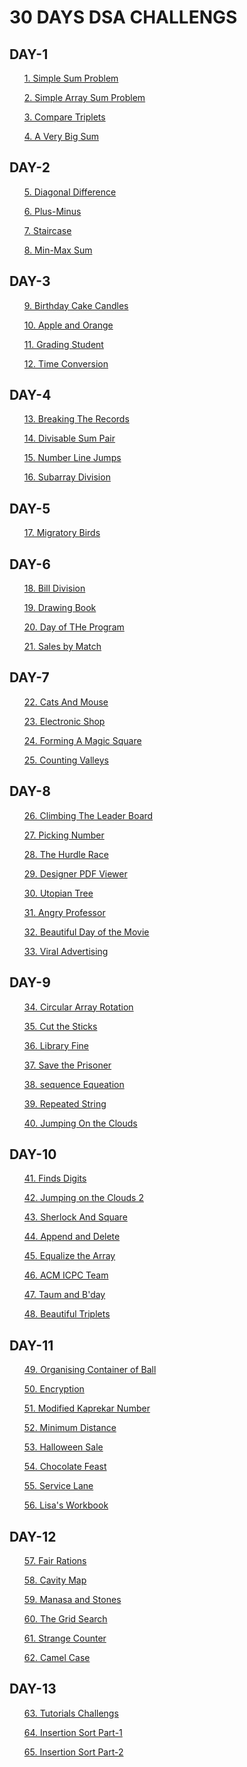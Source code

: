 # 30 DAYS DSA CHALLENGS
<h2>DAY-1</h2>
<ol><a href="https://github.com/99monisha/30-DAYS-DSA-CHALLENGS/blob/master/Day-1/solveme/solveme.cpp">1. Simple Sum Problem</a></ol>
<ol><a href="https://github.com/99monisha/30-DAYS-DSA-CHALLENGS/blob/master/Day-1/simple%20Array%20sum/SimpleArraySum.cpp">2. Simple Array Sum Problem</a></ol>
<ol><a href="https://github.com/99monisha/30-DAYS-DSA-CHALLENGS/blob/master/Day-1/Triplets/triplets.cpp">3. Compare Triplets</a></ol>
<ol><a href="https://github.com/99monisha/30-DAYS-DSA-CHALLENGS/blob/master/Day-1/A%20%20Very%20Big%20Sum/bsum.cpp">4. A Very Big Sum</a></ol>
<h2>DAY-2</h2>
<ol><a href="https://github.com/99monisha/30-DAYS-DSA-CHALLENGS/blob/master/Day-2/Diagonal/diagonal.cpp">5. Diagonal Difference</a></ol>
<ol><a href="https://github.com/99monisha/30-DAYS-DSA-CHALLENGS/blob/master/Day-2/plus-minus/plus-minus.cpp">6. Plus-Minus</a></ol>
<ol><a href="https://github.com/99monisha/30-DAYS-DSA-CHALLENGS/blob/master/Day-2/Staircase/stair.cpp">7. Staircase</a></ol>
<ol><a href="https://github.com/99monisha/30-DAYS-DSA-CHALLENGS/blob/master/Day-2/Min-Max%20sum/min-max.cpp">8. Min-Max Sum</a></ol>
<h2>DAY-3</h2>
<ol><a href="https://github.com/99monisha/30-DAYS-DSA-CHALLENGS/blob/master/Day-3/BirthdayCakeCandels/cake.cpp">9. Birthday Cake Candles</a></ol>
<ol><a href="https://github.com/99monisha/30-DAYS-DSA-CHALLENGS/blob/master/Day-3/apple%20and%20orange/apor.cpp">10. Apple and Orange</a></ol>
<ol><a href="https://github.com/99monisha/30-DAYS-DSA-CHALLENGS/blob/master/Day-3/grading-student/grading.cpp">11. Grading Student</a></ol>
<ol><a href="https://github.com/99monisha/30-DAYS-DSA-CHALLENGS/blob/master/Day-3/timeconversion/timeconversion.cpp">12. Time Conversion</a></ol>
<h2>DAY-4</h2>
<ol><a href="https://github.com/99monisha/30-DAYS-DSA-CHALLENGS/blob/master/Day-4/Breaking%20the%20records/breaking.cpp">13. Breaking The Records</a></ol>
<ol><a href="https://github.com/99monisha/30-DAYS-DSA-CHALLENGS/blob/master/Day-4/Divisable%20sum%20pair/sumpair.cpp">14. Divisable Sum Pair</a></ol>
<ol><a href="https://github.com/99monisha/30-DAYS-DSA-CHALLENGS/blob/master/Day-4/Number%20Line%20Jumps/numberline.cpp">15. Number Line Jumps</a></ol>
<ol><a href="https://github.com/99monisha/30-DAYS-DSA-CHALLENGS/blob/master/Day-4/Subarray%20Division/subarray.cpp">16. Subarray Division</a></ol>
<h2>DAY-5</h2>
<ol><a href="https://github.com/99monisha/30-DAYS-DSA-CHALLENGS/blob/master/Day-5/Migaratory%20Birds/miga.cpp">17. Migratory Birds</a></ol>
<h2>DAY-6</h2>
<ol><a href="https://github.com/99monisha/30-DAYS-DSA-CHALLENGS/blob/master/Day-6/Bill%20Division/bill.cpp">18. Bill Division</a></ol>
<ol><a href="https://github.com/99monisha/30-DAYS-DSA-CHALLENGS/blob/master/Day-6/Drawing%20Book/drawing.cpp">19. Drawing Book</a></ol>
<ol><a href="https://github.com/99monisha/30-DAYS-DSA-CHALLENGS/blob/master/Day-6/day%20of%20the%20programer/dayprogram.cpp">20. Day of THe Program</a></ol>
<ol><a href="https://github.com/99monisha/30-DAYS-DSA-CHALLENGS/blob/master/Day-6/sales%20by%20Match/sales.cpp">21. Sales by Match</a></ol>
<h2>DAY-7</h2>
<ol><a href="https://github.com/99monisha/30-DAYS-DSA-CHALLENGS/blob/master/Day-7/Cats%20%26%20Mouse/CatsMouse.cpp">22. Cats And Mouse</a></ol>
<ol><a href="https://github.com/99monisha/30-DAYS-DSA-CHALLENGS/blob/master/Day-7/Electronics%20Shop/shop.cpp">23. Electronic Shop</a></ol>
<ol><a href="https://github.com/99monisha/30-DAYS-DSA-CHALLENGS/blob/master/Day-7/Forming%20A%20Magic%20Square/Magic.cpp">24. Forming A Magic Square</a></ol>
<ol><a href="https://github.com/99monisha/30-DAYS-DSA-CHALLENGS/blob/master/Day-7/counting%20valleys/valleys.cpp">25. Counting Valleys</a></ol>
<h2>DAY-8</h2>
<ol><a href="https://github.com/99monisha/30-DAYS-DSA-CHALLENGS/blob/master/Day-8/Clibing%20the%20leader%20board/climb.cpp">26. Climbing The Leader Board</a></ol>
<ol><a href="https://github.com/99monisha/30-DAYS-DSA-CHALLENGS/blob/master/Day-8/Picking%20Number/picking.cpp">27. Picking Number </a></ol>
<ol><a href="https://github.com/99monisha/30-DAYS-DSA-CHALLENGS/blob/master/Day-8/The%20Hurdle%20Race/hurdle.cpp">28. The Hurdle Race </a></ol>
<ol><a href="https://github.com/99monisha/30-DAYS-DSA-CHALLENGS/blob/master/Day-8/Designer%20PDF%20Viewer/pdf.cpp">29. Designer PDF Viewer </a></ol>
<ol><a href="https://github.com/99monisha/30-DAYS-DSA-CHALLENGS/blob/master/Day-8/Utopian%20Tree/utopian.cpp">30. Utopian Tree</a></ol>
<ol><a href="https://github.com/99monisha/30-DAYS-DSA-CHALLENGS/blob/master/Day-8/Angry%20Professor/AngryProf.cpp">31. Angry Professor</a></ol>
<ol><a href="https://github.com/99monisha/30-DAYS-DSA-CHALLENGS/blob/master/Day-8/Beautiful%20Day%20Movie/movie.cpp">32. Beautiful Day of the Movie</a></ol>
<ol><a href="https://github.com/99monisha/30-DAYS-DSA-CHALLENGS/blob/master/Day-8/Viral%20Advertising/viadv.cpp">33. Viral Advertising</a></ol>
<h2>DAY-9</h2>
<ol><a href="https://github.com/99monisha/30-DAYS-DSA-CHALLENGS/blob/master/Day-9/Circular%20array%20rotation/rotation.cpp">34. Circular Array Rotation</a></ol>
<ol><a href="https://github.com/99monisha/30-DAYS-DSA-CHALLENGS/blob/master/Day-9/Cut%20the%20sticks/sticks.cpp">35. Cut the Sticks</a></ol>
<ol><a href="https://github.com/99monisha/30-DAYS-DSA-CHALLENGS/blob/master/Day-9/Library%20Fine/Lfine.cpp">36. Library Fine</a></ol>
<ol><a href="https://github.com/99monisha/30-DAYS-DSA-CHALLENGS/blob/master/Day-9/Save%20the%20prisoner/prisoner.cpp">37. Save the Prisoner</a></ol>
<ol><a href="https://github.com/99monisha/30-DAYS-DSA-CHALLENGS/blob/master/Day-9/Sequence%20Equeation/equeation.cpp">38. sequence Equeation</a></ol>
<ol><a href="https://github.com/99monisha/30-DAYS-DSA-CHALLENGS/blob/master/Day-9/Repeated%20String/String.cpp">39. Repeated String</a></ol>
<ol><a href="https://github.com/99monisha/30-DAYS-DSA-CHALLENGS/blob/master/Day-9/Jumping%20on%20the%20Clouds/clouds.cpp">40. Jumping On the Clouds</a></ol>
<h2>DAY-10</h2>
<ol><a href="https://github.com/99monisha/30-DAYS-DSA-CHALLENGS/blob/master/Day-10/Find%20Digits/Digits.cpp">41. Finds Digits</a></ol>
<ol><a href="https://github.com/99monisha/30-DAYS-DSA-CHALLENGS/blob/master/Day-10/jumping%20on%20the%20clouds2/clouds.cpp">42. Jumping on the Clouds 
  2</a></ol>
<ol><a href="https://github.com/99monisha/30-DAYS-DSA-CHALLENGS/blob/master/Day-10/Sherlock%20%26%20Square/ShSq.cpp">43. Sherlock And Square</a></ol>
<ol><a href="https://github.com/99monisha/30-DAYS-DSA-CHALLENGS/blob/master/Day-10/Append%20And%20Delete/apdel.cpp">44. Append and Delete</a></ol>
<ol><a href="https://github.com/99monisha/30-DAYS-DSA-CHALLENGS/blob/master/Day-10/Equalise%20the%20Array/Equiar.cpp">45. Equalize the Array</a></ol>
<ol><a href="https://github.com/99monisha/30-DAYS-DSA-CHALLENGS/blob/master/Day-10/ACM%20IP/acmp.cpp">46. ACM ICPC Team</a></ol>
<ol><a href="https://github.com/99monisha/30-DAYS-DSA-CHALLENGS/blob/master/Day-10/Taum%20and%20Bday/taum.cpp">47. Taum and B'day</a></ol>
<ol><a href="https://github.com/99monisha/30-DAYS-DSA-CHALLENGS/blob/master/Day-10/Beautiful%20Triplets/triplets.cpp">48. Beautiful Triplets</a></ol>
<h2>DAY-11</h2>
<ol><a href="https://github.com/99monisha/30-DAYS-DSA-CHALLENGS/blob/master/Day-11/organising%20the%20container%20of%20balls/ball.cpp">49. Organising Container of Ball</a></ol>
<ol><a href="https://github.com/99monisha/30-DAYS-DSA-CHALLENGS/blob/master/Day-11/Encryptions/encryp.cpp">50. Encryption</a></ol>
<ol><a href="https://github.com/99monisha/30-DAYS-DSA-CHALLENGS/blob/master/Day-11/Modified%20Kaprekar%20Numbers/Mkanum.cpp">51. Modified Kaprekar Number</a></ol>
<ol><a href="https://github.com/99monisha/30-DAYS-DSA-CHALLENGS/blob/master/Day-11/Minimum%20Distance/distan.cpp">52. Minimum Distance</a></ol>
<ol><a href="https://github.com/99monisha/30-DAYS-DSA-CHALLENGS/blob/master/Day-11/Halloween%20Sale/hallow.cpp">53. Halloween Sale</a></ol>
<ol><a href="https://github.com/99monisha/30-DAYS-DSA-CHALLENGS/blob/master/Day-11/Chocolate%20Feast/choco.cpp">54. Chocolate Feast</a></ol>
<ol><a href="https://github.com/99monisha/30-DAYS-DSA-CHALLENGS/blob/master/Day-11/Service%20Lane/lane.cpp">55. Service Lane</a></ol>
<ol><a href="https://github.com/99monisha/30-DAYS-DSA-CHALLENGS/blob/master/Day-11/Lisa's%20Workbook/lisa.cpp">56. Lisa's Workbook</a></ol>
<h2>DAY-12</h2>
<ol><a href="https://github.com/99monisha/30-DAYS-DSA-CHALLENGS/blob/master/Day-12/Fair%20Rations/fair.cpp">57. Fair Rations</a></ol>
<ol><a href="https://github.com/99monisha/30-DAYS-DSA-CHALLENGS/blob/master/Day-12/Cavity%20Map/map.cpp">58. Cavity Map</a></ol>
<ol><a href="https://github.com/99monisha/30-DAYS-DSA-CHALLENGS/blob/master/Day-12/Manasa%20and%20Stones/manasa.cpp">59. Manasa and Stones</a></ol>
<ol><a href="https://github.com/99monisha/30-DAYS-DSA-CHALLENGS/blob/master/Day-12/The%20Grid%20Search/grid.cpp">60. The Grid Search</a></ol>
<ol><a href="https://github.com/99monisha/30-DAYS-DSA-CHALLENGS/blob/master/Day-12/Strange%20Counter/counter.cpp">61. Strange Counter</a></ol>
<ol><a href="https://github.com/99monisha/30-DAYS-DSA-CHALLENGS/blob/master/Day-12/CamelCase/camel.cpp">62. Camel Case</a></ol>
<h2>DAY-13</h2>
<ol><a href="https://github.com/99monisha/30-DAYS-DSA-CHALLENGS/blob/master/Day-13/Intro%20to%20Tutorial%20Challenges/tutorials.cpp">63. Tutorials Challengs</a></ol>
<ol><a href="https://github.com/99monisha/30-DAYS-DSA-CHALLENGS/blob/master/Day-13/Insertion%20Sort-1/sort.cpp">64. Insertion Sort Part-1</a></ol>
<ol><a href="https://github.com/99monisha/30-DAYS-DSA-CHALLENGS/blob/master/Day-13/Insertion-2/sor.cpp">65. Insertion Sort Part-2</a></ol>
<ol><a href=""></a></ol>
<ol><a href=""></a></ol>
<ol><a href=""></a></ol>
<ol><a href=""></a></ol>






